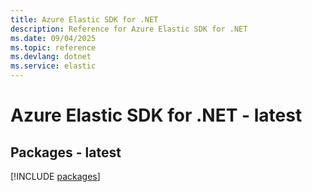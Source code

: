 ```yaml
---
title: Azure Elastic SDK for .NET
description: Reference for Azure Elastic SDK for .NET
ms.date: 09/04/2025
ms.topic: reference
ms.devlang: dotnet
ms.service: elastic
---
```

# Azure Elastic SDK for .NET - latest
## Packages - latest
[!INCLUDE [packages](elastic-index.md)]
